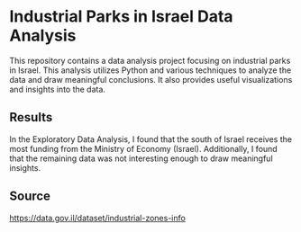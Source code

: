 # Industrial Parks in Israel Data Analysis 
This repository contains a data analysis project focusing on industrial parks in Israel. This analysis utilizes Python and various techniques to analyze the data and draw meaningful conclusions. It also provides useful visualizations and insights into the data.

## Results
In the Exploratory Data Analysis, I found that the south of Israel receives the most funding from the Ministry of Economy (Israel). Additionally, I found that the remaining data was not interesting enough to draw meaningful insights.

## Source
https://data.gov.il/dataset/industrial-zones-info

